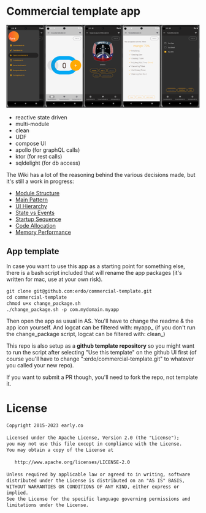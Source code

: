 # Commercial template app

![screen shots](screenshots.png)

- reactive state driven
- multi-module
- clean
- UDF
- compose UI
- apollo (for graphQL calls)
- ktor (for rest calls)
- sqldelight (for db access)

The Wiki has a lot of the reasoning behind the various decisions made, but it's still a work in progress:

- [Module Structure](https://github.com/erdo/commercial-template/wiki/1-Module-Structure)
- [Main Pattern](https://github.com/erdo/commercial-template/wiki/2-Main-Pattern)
- [UI Hierarchy](https://github.com/erdo/commercial-template/wiki/3-UI-Hierarchy)
- [State vs Events](https://github.com/erdo/commercial-template/wiki/4-States-vs-Events)
- [Startup Sequence](https://github.com/erdo/commercial-template/wiki/5-Startup-Sequence)
- [Code Allocation](https://github.com/erdo/commercial-template/wiki/6-Code-Allocation)
- [Memory Performance](https://github.com/erdo/commercial-template/wiki/7-Memory-Performance)

## App template
In case you want to use this app as a starting point for something else, there is a bash script included that will rename the app packages (it's written for mac, use at your own risk).

```
git clone git@github.com:erdo/commercial-template.git
cd commercial-template
chmod u+x change_package.sh
./change_package.sh -p com.mydomain.myapp
```
Then open the app as usual in AS. You'll have to change the readme & the app icon yourself. And logcat can be filtered with: myapp_ (if you don't run the change_package script, logcat can be filtered with: clean_)

This repo is also setup as a **github template repository** so you might want to run the script after selecting "Use this template" on the github UI first (of course you'll have to change ":erdo/commercial-template.git" to whatever you called your new repo).

If you want to submit a PR though, you'll need to fork the repo, not template it.

# License

    Copyright 2015-2023 early.co

    Licensed under the Apache License, Version 2.0 (the "License");
    you may not use this file except in compliance with the License.
    You may obtain a copy of the License at

       http://www.apache.org/licenses/LICENSE-2.0

    Unless required by applicable law or agreed to in writing, software
    distributed under the License is distributed on an "AS IS" BASIS,
    WITHOUT WARRANTIES OR CONDITIONS OF ANY KIND, either express or implied.
    See the License for the specific language governing permissions and
    limitations under the License.
